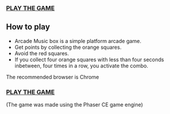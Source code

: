 ### [PLAY THE GAME](https://nilasrd.github.io/arcade/arcade/index.html)

## How to play
- Arcade Music box is a simple platform arcade game.
- Get points by collecting the orange squares.
- Avoid the red squares.
- If you collect four orange squares with less than four seconds inbetween, four times in a row, you activate the combo. 

The recommended browser is Chrome

### [PLAY THE GAME](https://nilasrd.github.io/arcade/arcade/index.html)

(The game was made using the Phaser CE game engine)


